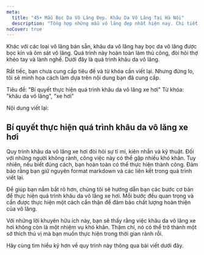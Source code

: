 ```yaml
---
meta:
  title: "45+ Mẫu Bọc Da Vô Lăng Đẹp. Khâu Da Vô Lăng Tại Hà Nội"
  description: "Tổng hợp những mẫu vô lăng đẹp nhất hiện nay. Chi tiết quá trình bọc da vô lăng tại hà nội. Những lưu ý, kinh nghiệm hay cần biết khi bọc da vô lăng ô tô"
noCover: true
---
```


Khác với các loại vô lăng bán sẵn, khâu da vô lăng hay bọc da vô lăng được bọc kín và ôm sát vô lăng. Quá trình này hoàn toàn làm thủ công, đòi hỏi thợ khéo tay và lành nghề. Dưới đây là quá trình khâu da vô lăng.

Rất tiếc, bạn chưa cung cấp tiêu đề và từ khóa cần viết lại. Nhưng đừng lo, tôi sẽ minh họa cách làm dựa trên nội dung bạn đã cung cấp.

Tiêu đề: "Bí quyết thực hiện quá trình khâu da vô lăng xe hơi"
Từ khóa: "khâu da vô lăng", "xe hơi"

Nội dung viết lại:

## Bí quyết thực hiện quá trình khâu da vô lăng xe hơi

Quy trình khâu da vô lăng xe hơi đòi hỏi sự tỉ mỉ, kiên nhẫn và kỹ thuật. Đối với những người không rành, công việc này có thể gặp nhiều khó khăn. Tuy nhiên, nếu biết đúng cách, bạn hoàn toàn có thể thực hiện thành công. Đảm bảo rằng bạn giữ nguyên format markdown và các liên kết trong quá trình viết lại.

Để giúp bạn nắm bắt rõ hơn, chúng tôi sẽ hướng dẫn bạn các bước cơ bản để thực hiện quá trình khâu da vô lăng xe hơi. Mỗi bước đều quan trọng và cần được thực hiện một cách cẩn thận để đảm bảo chất lượng hoàn thiện của vô lăng. 

Với những lời khuyên hữu ích này, bạn sẽ thấy rằng việc khâu da vô lăng xe hơi không còn là một nhiệm vụ khó khăn. Thậm chí, nó có thể trở thành một sở thích thú vị mà bạn muốn thực hiện trong thời gian rảnh rỗi. 

Hãy cùng tìm hiểu kỹ hơn về quy trình này thông qua bài viết dưới đây.